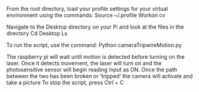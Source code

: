 From the root directory, load your profile settings for your virtual environment using the commands:
Source ~/.profile
Workon cv

Navigate to the Desktop directory on your Pi and look at the files in the directory
Cd Desktop
Ls

To run the script, use the command:
Python cameraTripwireMotion.py

The raspberry pi will wait until motion is detected before turning on the laser. Once it detects movement, the laser will turn on and the photosensitive sensor will begin reading input as ON. Once the path between the two has been broken or ‘tripped’ the camera will activate and take a picture
To stop the script, press Ctrl + C
